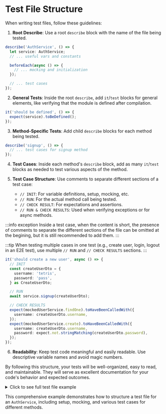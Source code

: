 # Test File Structure

When writing test files, follow these guidelines:

1. **Root Describe**: Use a root `describe` block with the name of the file being tested.

```typescript
describe('AuthService', () => {
  let service: AuthService;
  // ... useful vars and constants

  beforeEach(async () => {
    // ... mocking and initialization
  });

  // ... test cases
});
```

2. **General Tests**: Inside the root `describe`, add `it`/`test` blocks for general elements, like verifying that the module is defined after compilation.

```typescript
it('should be defined', () => {
  expect(service).toBeDefined();
});
```

3. **Method-Specific Tests**: Add child `describe` blocks for each method being tested.

```typescript
describe('signup', () => {
  // ... test cases for signup method
});
```

4. **Test Cases**: Inside each method's `describe` block, add as many `it`/`test` blocks as needed to test various aspects of the method.

5. **Test Case Structure**: Use comments to separate different sections of a test case:
   - `// INIT`: For variable definitions, setup, mocking, etc.
   - `// RUN`: For the actual method call being tested.
   - `// CHECK RESULT`: For expectations and assertions.
   - `// RUN & CHECK RESULTS`: Used when verifying exceptions or for async methods.

:::info exception
Inside a test case, when the content is short, the presence of comments to separate the different sections of the file can be omitted at the begining, but it is still recommended to add them.
:::

:::tip
When testing multiple cases in one test (e.g., create user, login, logout in an E2E test), use multiple `// RUN` and `// CHECK RESULTS` sections.
:::

```typescript
it('should create a new user', async () => {
  // INIT
  const createUserDto = {
    username: 'tetris',
    password: 'pass',
  } as CreateUserDto;

  // RUN
  await service.signup(createUserDto);

  // CHECK RESULTS
  expect(mockedUserService.findOne).toHaveBeenCalledWith({
    username: createUserDto.username,
  });
  expect(mockedUserService.create).toHaveBeenCalledWith({
    username: createUserDto.username,
    password: expect.not.stringMatching(createUserDto.password),
  });
});
```

6. **Readability**: Keep test code meaningful and easily readable. Use descriptive variable names and avoid magic numbers.

By following this structure, your tests will be well-organized, easy to read, and maintainable. They will serve as excellent documentation for your code's behavior and expected outcomes.

<details>
<summary>Click to see full test file example</summary>

```typescript
import { describe, beforeEach, it, expect, vi } from 'vitest';
import { Test, TestingModule } from '@nestjs/testing';
import { AuthService } from './auth.service';
import { UserService } from '@server/user/user.service';
import { JwtService } from '@nestjs/jwt';
import { User } from '@prisma/client';
import { CreateUserDto } from '@server/user/dto/create-user.dto';
import { AuthzService } from '@server/authz/authz.service';
import bcrypt from 'bcrypt';
import { BaseRoles } from '@server/authz/baseRoles.enum';

describe('AuthService', () => {
  let service: AuthService;

  const mockedJwtService = {
    signAsync: vi.fn().mockResolvedValue('token'),
  };

  const mockedUserService = {
    create: vi.fn(),
    findOne: vi.fn(),
    userCredentials: vi.fn(),
  };

  const mockedAuthzService = {
    findAllRolesOfUser: vi.fn(),
  };

  beforeEach(async () => {
    const module: TestingModule = await Test.createTestingModule({
      providers: [AuthService],
    })
      .useMocker((token) => {
        if (token === UserService) {
          return mockedUserService;
        }
        if (token === JwtService) {
          return mockedJwtService;
        }
        if (token === AuthzService) {
          return mockedAuthzService;
        }
      })
      .compile();

    service = module.get<AuthService>(AuthService);
  });

  it('should be defined', () => {
    expect(service).toBeDefined();
  });

  describe('login', () => {
    it('should return a token signed from user id', async () => {
      // INIT
      const user = { id: 1 } as User;
      mockedAuthzService.findAllRolesOfUser.mockResolvedValue([
        { id: BaseRoles.ADMIN, name: BaseRoles[BaseRoles.ADMIN] },
        { id: BaseRoles.USER, name: BaseRoles[BaseRoles.USER] },
      ]);
      const expectedRoles = [BaseRoles[BaseRoles.ADMIN], BaseRoles[BaseRoles.USER]];

      // RUN
      const token = await service.login(user);

      // CHECK RESULTS
      expect(mockedJwtService.signAsync).toHaveBeenCalledWith({
        sub: user.id,
        roles: expectedRoles,
      });
      expect(token.accessToken).toBe('token');
    });
  });

  describe('signup', () => {
    it('should create a new user', async () => {
      // INIT
      const createUserDto = {
        username: 'tetris',
        password: 'pass',
      } as CreateUserDto;

      // RUN
      await service.signup(createUserDto);

      // CHECK RESULTS
      expect(mockedUserService.findOne).toHaveBeenCalledWith({
        username: createUserDto.username,
      });
      expect(mockedUserService.create).toHaveBeenCalledWith({
        username: createUserDto.username,
        password: expect.not.stringMatching(createUserDto.password),
      });
    });

    it('should throw an error if the username is already taken', async () => {
      // INIT
      const createUserDto = {
        username: 'tetris',
        password: 'pass',
      } as CreateUserDto;

      mockedUserService.findOne.mockResolvedValue({
        username: 'userAlreadyInUse',
      });

      // RUN  & CHECK RESULTS
      await expect(service.signup(createUserDto)).rejects.toThrow(
        `Username ${createUserDto.username} is already in use.`,
      );
    });
  });

  describe('validateCredentials', async () => {
    const password = 'pass';
    const hashedPassword = await bcrypt.hash(password, 10);
    const username = 'tetris';

    it('should return a user if the credentials are valid', async () => {
      // INIT
      mockedUserService.userCredentials.mockResolvedValue({
        username,
        password: hashedPassword,
      });
      mockedUserService.findOne.mockResolvedValue({
        id: 1,
        username,
      });

      // RUN
      const result = await service.validateCredentials(username, password);

      // CHECK RESULTS
      expect(result).toEqual({ id: 1, username });
    });

    it('should throw an error if the password is incorrect', async () => {
      // INIT
      mockedUserService.userCredentials.mockResolvedValue({
        username,
        password: hashedPassword,
      });

      // RUN
      await expect(service.validateCredentials(username, 'wrongpass')).rejects.toThrow('Invalid credentials provided');
    });

    it('should throw an error if the user does not exist', async () => {
      // INIT
      mockedUserService.userCredentials.mockResolvedValue(null);
      const username = 'nonexistent';

      // RUN
      await expect(service.validateCredentials(username, 'pass')).rejects.toThrow(
        `User with username ${username} not found`,
      );
    });
  });
});

```

</details>

This comprehensive example demonstrates how to structure a test file for an `AuthService`, including setup, mocking, and various test cases for different methods.